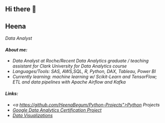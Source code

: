 ## Hi there 👋
## Heena

<p><em>Data Analyst


#### About me:
- Data Analyst at Roche/Recent Data Analytics graduate / teaching assistant for Clark University for Data Analytics course
- Languages/Tools: SAS, AWS,SQL, R, Python, DAX, Tableau, Power BI
- Currently learning: machine learning w/ Scikit-Learn and TensorFlow; ETL and data pipelines with Apache Airflow and Kafka


#### Links:

- <a https://github.com/HeenaBegum/Python-Projects">Python Projects </a>
- <a href="https://github.com/HeenaBegum/Google-Data-analytics-Bella-Beat-case-study">Google Data Analytics Certification Project </a>
- <a href="https://public.tableau.com/app/profile/heena.begum4134/vizzes">Data Visualizations</a>



<!--
**HeenaBegum/Heenabegum** is a ✨ _special_ ✨ repository because its `README.md` (this file) appears on your GitHub profile.

Here are some ideas to get you started:

- 🔭 I’m currently working on ...
- 🌱 I’m currently learning ...
- 👯 I’m looking to collaborate on ...
- 🤔 I’m looking for help with ...
- 💬 Ask me about ...
- 📫 How to reach me: ...
- 😄 Pronouns: ...
- ⚡ Fun fact: ...
-->
